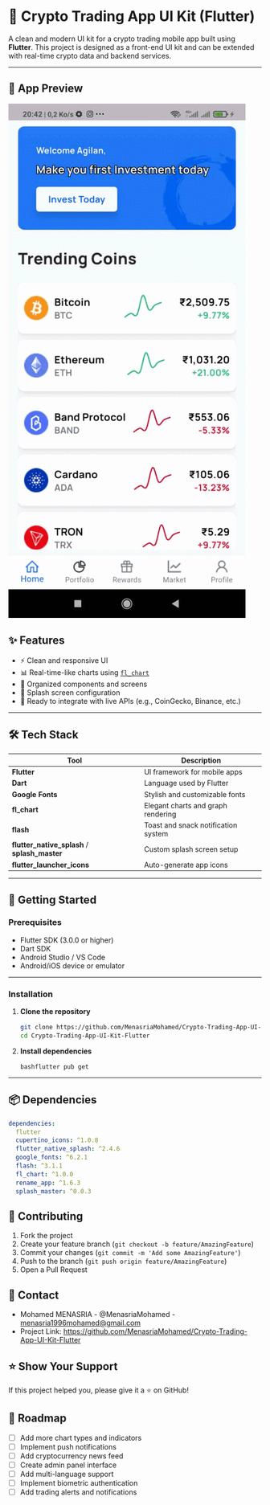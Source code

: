 # 💸 Crypto Trading App UI Kit (Flutter)

A clean and modern UI kit for a crypto trading mobile app built using **Flutter**. This project is designed as a front-end UI kit and can be extended with real-time crypto data and backend services.

---

## 🎥 App Preview

![App Preview](screenshots/animated.gif)

## ✨ Features

- ⚡ Clean and responsive UI
- 📊 Real-time-like charts using [`fl_chart`](https://pub.dev/packages/fl_chart)
- 🧩 Organized components and screens
- 🚀 Splash screen configuration
- 📱 Ready to integrate with live APIs (e.g., CoinGecko, Binance, etc.)

---

## 🛠️ Tech Stack

| Tool                                          | Description                         |
| --------------------------------------------- | ----------------------------------- |
| **Flutter**                                   | UI framework for mobile apps        |
| **Dart**                                      | Language used by Flutter            |
| **Google Fonts**                              | Stylish and customizable fonts      |
| **fl_chart**                                  | Elegant charts and graph rendering  |
| **flash**                                     | Toast and snack notification system |
| **flutter_native_splash** / **splash_master** | Custom splash screen setup          |
| **flutter_launcher_icons**                    | Auto-generate app icons             |

---

## 🚀 Getting Started

### Prerequisites

- Flutter SDK (3.0.0 or higher)
- Dart SDK
- Android Studio / VS Code
- Android/iOS device or emulator

---

### Installation

1. **Clone the repository**
   ```bash
   git clone https://github.com/MenasriaMohamed/Crypto-Trading-App-UI-Kit-Flutter.git
   cd Crypto-Trading-App-UI-Kit-Flutter
   ```
1. **Install dependencies**
   ```
   bashflutter pub get
   ```

---

## 📦 Dependencies

```yaml
dependencies:
  flutter
  cupertino_icons: ^1.0.8
  flutter_native_splash: ^2.4.6
  google_fonts: ^6.2.1
  flash: ^3.1.1
  fl_chart: ^1.0.0
  rename_app: ^1.6.3
  splash_master: ^0.0.3
```

## 🤝 Contributing

1. Fork the project
2. Create your feature branch (`git checkout -b feature/AmazingFeature`)
3. Commit your changes (`git commit -m 'Add some AmazingFeature'`)
4. Push to the branch (`git push origin feature/AmazingFeature`)
5. Open a Pull Request

## 📧 Contact

- Mohamed MENASRIA - @MenasriaMohamed - menasria1996mohamed@gmail.com
- Project Link: https://github.com/MenasriaMohamed/Crypto-Trading-App-UI-Kit-Flutter

## ⭐ Show Your Support

If this project helped you, please give it a ⭐ on GitHub!

## 🔮 Roadmap

- [ ] Add more chart types and indicators
- [ ] Implement push notifications
- [ ] Add cryptocurrency news feed
- [ ] Create admin panel interface
- [ ] Add multi-language support
- [ ] Implement biometric authentication
- [ ] Add trading alerts and notifications
